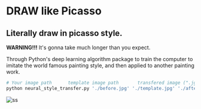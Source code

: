 # DRAW like Picasso

## Literally draw in picasso style.

**WARNING!!!**
It's gonna take much longer than you expect.

Through Python's deep learning algorithm package to train the computer to imitate the world famous painting style, and then applied to another painting work.



```python
# Your image path      template image path       transfered image (".jgp" is not needed at this time)
python neural_style_transfer.py './before.jpg' './template.jpg' './after'
```



![ss](https://github.com/yycyjqc/Neural-Algorithm-of-Artistic-Style/blob/master/Screen%20Shot.png?raw=true)









